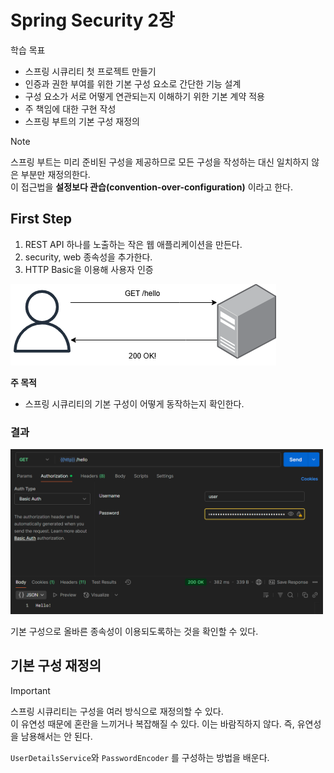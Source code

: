 # Spring Security 2장

학습 목표
- 스프링 시큐리티 첫 프로젝트 만들기
- 인증과 권한 부여를 위한 기본 구성 요소로 간단한 기능 설계
- 구성 요소가 서로 어떻게 연관되는지 이해하기 위한 기본 계약 적용
- 주 책임에 대한 구현 작성
- 스프링 부트의 기본 구성 재정의

> [!NOTE]
> 스프링 부트는 미리 준비된 구성을 제공하므로 모든 구성을 작성하는 대신 일치하지 않은 부분만 재정의한다.   
> 이 접근법을 **설정보다 관습(convention-over-configuration)** 이라고 한다.

## First Step
1. REST API 하나를 노출하는 작은 웹 애플리케이션을 만든다.
2. security, web 종속성을 추가한다.
3. HTTP Basic을 이용해 사용자 인증

![user-server](./image/security-1-1.drawio.png)

**주 목적**
- 스프링 시큐리티의 기본 구성이 어떻게 동작하는지 확인한다.

### 결과

<img src="./image/first-success-test.png" alt="실패" width="500" height="auto">

기본 구성으로 올바른 종속성이 이용되도록하는 것을 확인할 수 있다.

## 기본 구성 재정의
> [!IMPORTANT]
> 스프링 시큐리티는 구성을 여러 방식으로 재정의할 수 있다.   
> 이 유연성 때문에 혼란을 느끼거나 복잡해질 수 있다. 이는 바람직하지 않다. 즉, 유연성을 남용해서는 안 된다.   

`UserDetailsService`와 `PasswordEncoder` 를 구성하는 방법을 배운다.
